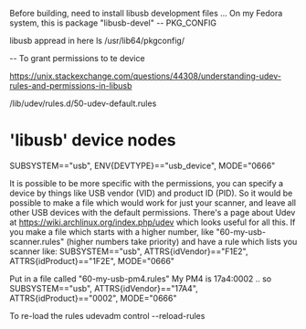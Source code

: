 
Before building, need to install libusb development files ...
On my Fedora system, this is package "libusb-devel"
    -- PKG_CONFIG

libusb appread in here
ls /usr/lib64/pkgconfig/

-- To grant permissions to te device

https://unix.stackexchange.com/questions/44308/understanding-udev-rules-and-permissions-in-libusb


/lib/udev/rules.d/50-udev-default.rules

# 'libusb' device nodes
SUBSYSTEM=="usb", ENV{DEVTYPE}=="usb_device", MODE="0666"

It is possible to be more specific with the permissions, you can specify a device by things like USB vendor (VID) and product ID (PID). So it would be possible to make a file which would work for just your scanner, and leave all other USB devices with the default permissions. There's a page about Udev at https://wiki.archlinux.org/index.php/udev which looks useful for all this. If you make a file which starts with a higher number, like "60-my-usb-scanner.rules" (higher numbers take priority) and have a rule which lists you scanner like:
SUBSYSTEM=="usb", ATTRS{idVendor}=="F1E2", ATTRS{idProduct}=="1F2E", MODE="0666"

Put in a file called "60-my-usb-pm4.rules"
My PM4 is 17a4:0002 .. so 
SUBSYSTEM=="usb", ATTRS{idVendor}=="17A4", ATTRS{idProduct}=="0002", MODE="0666"

To re-load the rules
udevadm control --reload-rules